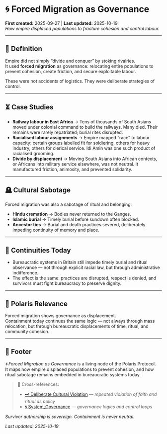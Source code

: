 # 🌀 Forced Migration as Governance  
**First created:** 2025-09-27 | **Last updated:** 2025-10-19  
*How empire displaced populations to fracture cohesion and control labour.*  

---

## 📖 Definition  

Empire did not simply “divide and conquer” by stoking rivalries.  
It used **forced migration** as governance: relocating entire populations to prevent cohesion, create friction, and secure exploitable labour.  

These were not accidents of logistics. They were deliberate strategies of control.  

---

## ⏳ Case Studies  

- **Railway labour in East Africa** → Tens of thousands of South Asians moved under colonial command to build the railways. Many died. Their remains were rarely repatriated; burial rites disrupted.  
- **Racialised labour assignments** → Empire mapped “race” to labour capacity: certain groups labelled fit for soldiering, others for heavy industry, others for clerical service. Idi Amin was one such product of racialised grooming.  
- **Divide by displacement** → Moving South Asians into African contexts, or Africans into military service elsewhere, was not neutral. It manufactured friction, animosity, and prevented solidarity.  

---

## 🪦 Cultural Sabotage  

Forced migration was also a sabotage of ritual and belonging:  

- **Hindu cremation** → Bodies never returned to the Ganges.  
- **Islamic burial** → Timely burial before sundown often blocked.  
- **Ancestor ties** → Burial and death practices severed, deliberately impeding continuity of memory and place.  

---

## 🧭 Continuities Today  

- Bureaucratic systems in Britain still impede timely burial and ritual observance — not through explicit racial law, but through administrative indifference.  
- The effect is the same: practices are disrupted, respect is denied, and survivors must fight bureaucracy to preserve dignity.  

---

## 🔗 Polaris Relevance  

Forced migration shows governance as displacement.  
Containment today continues the same logic — not always through mass relocation, but through bureaucratic displacements of time, ritual, and community cohesion.  

---

## 🏮 Footer  

*🌀 Forced Migration as Governance* is a living node of the Polaris Protocol.  
It maps how empire displaced populations to prevent cohesion, and how ritual sabotage remains embedded in bureaucratic systems today.  

> 📡 Cross-references:
> 
> - [🗝️ Deliberate Cultural Violation](../../🐍_Ouroborotic_Violence/🗝️_Politics_Memory_Work/🗝️_deliberate_cultural_violation.md) — *repeated violation of faith and ritual as policy*  
> - [🌀 System_Governance](../../🌀_System_Governance/README.md) — *governance logics and control loops*  

*Survivor authorship is sovereign. Containment is never neutral.*  

_Last updated: 2025-10-19_
